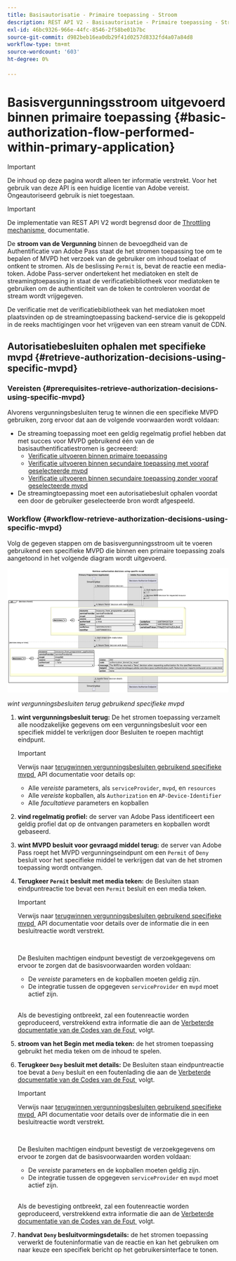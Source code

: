 ```yaml
---
title: Basisautorisatie - Primaire toepassing - Stroom
description: REST API V2 - Basisautorisatie - Primaire toepassing - Stroom
exl-id: 46bc9326-966e-44fc-8546-2f58be01b7bc
source-git-commit: d982beb16ea0db29f41d0257d8332fd4a07a84d8
workflow-type: tm+mt
source-wordcount: '603'
ht-degree: 0%

---
```


# Basisvergunningsstroom uitgevoerd binnen primaire toepassing {#basic-authorization-flow-performed-within-primary-application}

>[!IMPORTANT]
>
> De inhoud op deze pagina wordt alleen ter informatie verstrekt. Voor het gebruik van deze API is een huidige licentie van Adobe vereist. Ongeautoriseerd gebruik is niet toegestaan.

>[!IMPORTANT]
>
> De implementatie van REST API V2 wordt begrensd door de [&#x200B; Throttling mechanisme &#x200B;](/help/authentication/integration-guide-programmers/throttling-mechanism.md) documentatie.

De **stroom van de Vergunning** binnen de bevoegdheid van de Authentificatie van Adobe Pass staat de het stromen toepassing toe om te bepalen of MVPD het verzoek van de gebruiker om inhoud toelaat of ontkent te stromen. Als de beslissing `Permit` is, bevat de reactie een media-token. Adobe Pass-server ondertekent het mediatoken en stelt de streamingtoepassing in staat de verificatiebibliotheek voor mediatoken te gebruiken om de authenticiteit van de token te controleren voordat de stream wordt vrijgegeven.

De verificatie met de verificatiebibliotheek van het mediatoken moet plaatsvinden op de streamingtoepassing backend-service die is gekoppeld in de reeks machtigingen voor het vrijgeven van een stream vanuit de CDN.

## Autorisatiebesluiten ophalen met specifieke mvpd {#retrieve-authorization-decisions-using-specific-mvpd}

### Vereisten {#prerequisites-retrieve-authorization-decisions-using-specific-mvpd}

Alvorens vergunningsbesluiten terug te winnen die een specifieke MVPD gebruiken, zorg ervoor dat aan de volgende voorwaarden wordt voldaan:

* De streaming toepassing moet een geldig regelmatig profiel hebben dat met succes voor MVPD gebruikend één van de basisauthentificatiestromen is gecreeerd:
   * [Verificatie uitvoeren binnen primaire toepassing](rest-api-v2-basic-authentication-primary-application-flow.md)
   * [Verificatie uitvoeren binnen secundaire toepassing met vooraf geselecteerde mvpd](rest-api-v2-basic-authentication-secondary-application-flow.md)
   * [Verificatie uitvoeren binnen secundaire toepassing zonder vooraf geselecteerde mvpd](rest-api-v2-basic-authentication-secondary-application-flow.md)
* De streamingtoepassing moet een autorisatiebesluit ophalen voordat een door de gebruiker geselecteerde bron wordt afgespeeld.

### Workflow {#workflow-retrieve-authorization-decisions-using-specific-mvpd}

Volg de gegeven stappen om de basisvergunningsstroom uit te voeren gebruikend een specifieke MVPD die binnen een primaire toepassing zoals aangetoond in het volgende diagram wordt uitgevoerd.

![&#x200B; wint vergunningsbesluiten terug gebruikend specifieke mvpd &#x200B;](../../../../../assets/rest-api-v2/flows/basic-access-flows/rest-api-v2-retrieve-authorization-decisions-within-primary-application-using-specific-mvpd.png)

*wint vergunningsbesluiten terug gebruikend specifieke mvpd*

1. **wint vergunningsbesluit terug:** De het stromen toepassing verzamelt alle noodzakelijke gegevens om een vergunningsbesluit voor een specifiek middel te verkrijgen door Besluiten te roepen machtigt eindpunt.

   >[!IMPORTANT]
   >
   > Verwijs naar [&#x200B; terugwinnen vergunningsbesluiten gebruikend specifieke mvpd &#x200B;](../../apis/decisions-apis/rest-api-v2-decisions-apis-retrieve-authorization-decisions-using-specific-mvpd.md) API documentatie voor details op:
   >
   > * Alle _vereiste_ parameters, als `serviceProvider`, `mvpd`, en `resources`
   > * Alle _vereiste_ kopballen, als `Authorization` en `AP-Device-Identifier`
   > * Alle _facultatieve_ parameters en kopballen

1. **vind regelmatig profiel:** de server van Adobe Pass identificeert een geldig profiel dat op de ontvangen parameters en kopballen wordt gebaseerd.

1. **wint MVPD besluit voor gevraagd middel terug:** de server van Adobe Pass roept het MVPD vergunningseindpunt om een `Permit` of `Deny` besluit voor het specifieke middel te verkrijgen dat van de het stromen toepassing wordt ontvangen.

1. **Terugkeer `Permit` besluit met media teken:** de Besluiten staan eindpuntreactie toe bevat een `Permit` besluit en een media teken.

   >[!IMPORTANT]
   >
   > Verwijs naar [&#x200B; terugwinnen vergunningsbesluiten gebruikend specifieke mvpd &#x200B;](../../apis/decisions-apis/rest-api-v2-decisions-apis-retrieve-authorization-decisions-using-specific-mvpd.md) API documentatie voor details over de informatie die in een besluitreactie wordt verstrekt.
   > 
   > <br/>
   > 
   > De Besluiten machtigen eindpunt bevestigt de verzoekgegevens om ervoor te zorgen dat de basisvoorwaarden worden voldaan:
   >
   > * De _vereiste_ parameters en de kopballen moeten geldig zijn.
   > * De integratie tussen de opgegeven `serviceProvider` en `mvpd` moet actief zijn.
   >
   > <br/>
   > 
   > Als de bevestiging ontbreekt, zal een foutenreactie worden geproduceerd, verstrekkend extra informatie die aan de [&#x200B; Verbeterde documentatie van de Codes van de Fout &#x200B;](../../../../features-standard/error-reporting/enhanced-error-codes.md) volgt.

1. **stroom van het Begin met media teken:** de het stromen toepassing gebruikt het media teken om de inhoud te spelen.

1. **Terugkeer `Deny` besluit met details:** De Besluiten staan eindpuntreactie toe bevat a `Deny` besluit en een foutenlading die aan de [&#x200B; Verbeterde documentatie van de Codes van de Fout &#x200B;](../../../../features-standard/error-reporting/enhanced-error-codes.md) volgt.

   >[!IMPORTANT]
   >
   > Verwijs naar [&#x200B; terugwinnen vergunningsbesluiten gebruikend specifieke mvpd &#x200B;](../../apis/decisions-apis/rest-api-v2-decisions-apis-retrieve-authorization-decisions-using-specific-mvpd.md) API documentatie voor details over de informatie die in een besluitreactie wordt verstrekt.
   > 
   > <br/>
   > 
   > De Besluiten machtigen eindpunt bevestigt de verzoekgegevens om ervoor te zorgen dat de basisvoorwaarden worden voldaan:
   >
   > * De _vereiste_ parameters en de kopballen moeten geldig zijn.
   > * De integratie tussen de opgegeven `serviceProvider` en `mvpd` moet actief zijn.
   >
   > <br/>
   > 
   > Als de bevestiging ontbreekt, zal een foutenreactie worden geproduceerd, verstrekkend extra informatie die aan de [&#x200B; Verbeterde documentatie van de Codes van de Fout &#x200B;](../../../../features-standard/error-reporting/enhanced-error-codes.md) volgt.

1. **handvat `Deny` besluitvormingsdetails:** de het stromen toepassing verwerkt de fouteninformatie van de reactie en kan het gebruiken om naar keuze een specifiek bericht op het gebruikersinterface te tonen.
